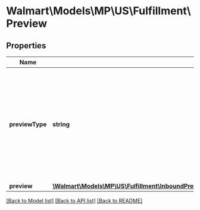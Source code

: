 # Walmart\Models\MP\US\Fulfillment\Preview

## Properties

Name | Type | Description | Notes
------------ | ------------- | ------------- | -------------
**previewType** | **string** | Use \"inbound\" if you are using WFS Inventory Transfer Service (ITS). Use \"selfMirroring\" if you are not using ITS and shipping directly to Walmart fulfillment centers. | [optional]
**preview** | [**\Walmart\Models\MP\US\Fulfillment\InboundPreview200ResponsePayloadInnerPreviewsInnerPreviewInner[]**](InboundPreview200ResponsePayloadInnerPreviewsInnerPreviewInner.md) | Preview | [optional]


[[Back to Model list]](./) [[Back to API list]](../../../../../README.md#supported-apis) [[Back to README]](../../../../../README.md)
